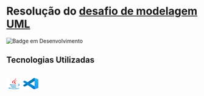 # Resolução do [desafio de modelagem UML](https://github.com/digitalinnovationone/trilha-java-basico/tree/main/desafios/poo)
![Badge em Desenvolvimento](http://img.shields.io/static/v1?label=STATUS&message=CONCLUIDO&color=dark&style=for-the-badge)

## Tecnologias Utilizadas
<div style="display: inline_block"><br>
    <img align="center" alt="mayeufraferreira-Java" height="30" width="40" src="https://github.com/devicons/devicon/blob/master/icons/java/java-original.svg">
    <img align="center" alt="mayeufraferreira-VsCode" height="30" width="40" src="https://github.com/devicons/devicon/blob/master/icons/vscode/vscode-original.svg">
</div>
